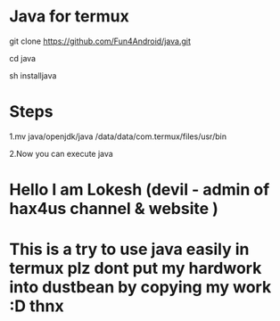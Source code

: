 # Java for termux 


git clone https://github.com/Fun4Android/java.git

cd java

sh installjava

# Steps
1.mv java/openjdk/java /data/data/com.termux/files/usr/bin

2.Now you can execute java

# Hello I am Lokesh (devil - admin of hax4us channel & website )

# This is a try to use java easily in termux plz dont put my hardwork into dustbean by copying my work :D thnx
